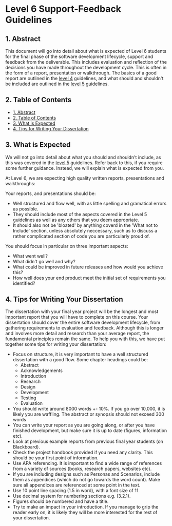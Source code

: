 # Level 6 Support-Feedback Guidelines

## 1. Abstract

This document will go into detail about what is expected of Level 6 students for the final phase of the software development lifecycle, support and feedback from the deliverable. This includes evaluation and reflection of the decisions you have made throughout the development cycle. This is often in the form of a report, presentation or walkthrough. The basics of a good report are outlined in the [level 4](../level-4/level-4-feedback-guidelines.md) guidelines, and what should and shouldn't be included are outlined in the [level 5](../level-5/level-5-feedback-guidelines.md) guidelines.

## 2. Table of Contents

- [1. Abstract](#1-abstract)
- [2. Table of Contents](#2-table-of-contents)
- [3. What is Expected](#3-what-is-expected)
- [4. Tips for Writing Your Dissertation](#4-tips-for-writing-your-dissertation)

## 3. What is Expected

We will not go into detail about what you should and shouldn't include, as this was covered in the [level 5](../level-5/level-5-feedback-guidelines.md) guidelines. Refer back to this, if you require some further guidance. 
Instead, we will explain what is expected from you.

At Level 6, we are expecting high quality written reports, presentations and walkthroughs:

Your reports, and presentations should be:

* Well structured and flow well, with as little spelling and gramatical errors as possible. 
* They should include most of the aspects covered in the Level 5 guidelines as well as any others that you deem appropriate. 
* It should also not be 'bloated' by anything coverd in the 'What not to Include' section, unless absolutely neccessary, such as to discuss a rather complicated section of code you are particularly proud of.

You should focus in particular on three important aspects:

* What went well?
* What didn't go well and why?
* What could be improved in future releases and how would you achieve this?
* How well does your end product meet the initial set of requirements you identified?

## 4. Tips for Writing Your Dissertation

The dissertation with your final year project will be the longest and most important report that you will have to complete on this course. Your dissertation should cover the entire software development lifecycle, from gathering requirements to evaluation and feedback. Although this is longer and involves more detail and research than your average report, the fundamental principles remain the same. To help you with this, we have put together some tips for writing your dissertation:

* Focus on structure, it is very important to have a well structured dissertation with a good flow. Some chapter headings could be:
  * Abstract
  * Acknowledgements
  * Introduction
  * Research
  * Design
  * Development
  * Testing
  * Evaluation
* You should write around 8000 words +- 10%. If you go over 10,000, it is likely you are waffling. The abstract or synopsis should not exceed 300 words
* You can write your report as you are going along, or after you have finished development, but make sure it is up to date (figures, information etc).
* Look at previous example reports from previous final year students (on Blackboard).
* Check the project handbook provided if you need any clarity. This should be your first point of information.
* Use APA referencing. It is important to find a wide range of references from a variety of sources (books, research papers, websites etc).
* If you are including designs such as Personas and Scenarios, include them as appendices (which do not go towards the word count). Make sure all appendices are referenced at some point in the text.
* Use 10 point line spacing (1.5 in word), with a font size of 11.
* Use decimal system for numbering sections e.g. (3.2.1).
* Figures should be numbered and have a title.
* Try to make an impact in your introduction. If you manage to grip the reader early on, it is likely they will be more interested for the rest of your dissertation.

